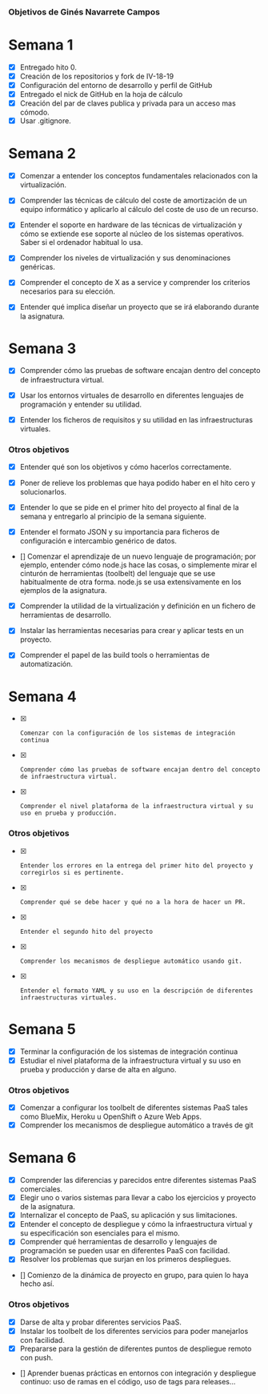 ### Objetivos de Ginés Navarrete Campos

# Semana 1

- [x] Entregado hito 0.
- [x] Creación de los repositorios y fork de IV-18-19
- [x] Configuración del entorno de desarrollo y perfil de GitHub
- [x] Entregado el nick de GitHub en la hoja de cálculo
- [x] Creación del par de claves publica y privada para un acceso mas cómodo.
- [x] Usar .gitignore.

# Semana 2


- [x]    Comenzar a entender los conceptos fundamentales relacionados con la virtualización.
- [x]    Comprender las técnicas de cálculo del coste de amortización de un equipo informático y aplicarlo al cálculo del coste de uso de un recurso.
- [x]    Entender el soporte en hardware de las técnicas de virtualización y cómo se extiende ese soporte al núcleo de los sistemas operativos. Saber si el ordenador habitual lo usa.
- [x]    Comprender los niveles de virtualización y sus denominaciones genéricas.
- [x]    Comprender el concepto de X as a service y comprender los criterios necesarios para su elección.
- [x]    Entender qué implica diseñar un proyecto que se irá elaborando durante la asignatura.


# Semana 3



- [x]    Comprender cómo las pruebas de software encajan dentro del concepto de infraestructura virtual.

- [x]    Usar los entornos virtuales de desarrollo en diferentes lenguajes de programación y entender su utilidad.
- [x]  Entender los ficheros de requisitos y su utilidad en las infraestructuras virtuales.

### Otros objetivos

- [x]    Entender qué son los objetivos y cómo hacerlos correctamente.

- [x]    Poner de relieve los problemas que haya podido haber en el hito cero y solucionarlos.

- [x]    Entender lo que se pide en el primer hito del proyecto al final de la semana y entregarlo al principio de la semana siguiente.

- [x]    Entender el formato JSON y su importancia para ficheros de configuración e intercambio genérico de datos.

- []    Comenzar el aprendizaje de un nuevo lenguaje de programación; por ejemplo, entender cómo node.js hace las cosas, o simplemente mirar el cinturón de herramientas (toolbelt) del lenguaje que se use habitualmente de otra forma. node.js se usa extensivamente en los ejemplos de la asignatura.

- [x]    Comprender la utilidad de la virtualización y definición en un fichero de herramientas de desarrollo.

- [x]    Instalar las herramientas necesarias para crear y aplicar tests en un proyecto.

- [x]    Comprender el papel de las build tools o herramientas de automatización.

# Semana 4



- [x]     Comenzar con la configuración de los sistemas de integración continua

- [x]     Comprender cómo las pruebas de software encajan dentro del concepto de infraestructura virtual.

- [x]     Comprender el nivel plataforma de la infraestructura virtual y su uso en prueba y producción.

### Otros objetivos

- [x]     Entender los errores en la entrega del primer hito del proyecto y corregirlos si es pertinente.
- [x]     Comprender qué se debe hacer y qué no a la hora de hacer un PR.
- [x]     Entender el segundo hito del proyecto
- [x]     Comprender los mecanismos de despliegue automático usando git.
- [x]     Entender el formato YAML y su uso en la descripción de diferentes infraestructuras virtuales.

# Semana 5

- [x] Terminar la configuración de los sistemas de integración continua
- [x] Estudiar el nivel plataforma de la infraestructura virtual y su uso en prueba y producción y darse de alta en alguno.

### Otros objetivos

- [x] Comenzar a configurar los toolbelt de diferentes sistemas PaaS tales como BlueMix, Heroku u OpenShift o Azure Web Apps.
- [x] Comprender los mecanismos de despliegue automático a través de git

# Semana 6


- [x]  Comprender las diferencias y parecidos entre diferentes sistemas PaaS comerciales.
- [x]  Elegir uno o varios sistemas para llevar a cabo los ejercicios y proyecto de la asignatura.
- [x] Internalizar el concepto de PaaS, su aplicación y sus limitaciones.
- [x]  Entender el concepto de despliegue y cómo la infraestructura virtual y su especificación son esenciales para el mismo.
- [x] Comprender qué herramientas de desarrollo y lenguajes de programación se pueden usar en diferentes PaaS con facilidad.
- [x]  Resolver los problemas que surjan en los primeros despliegues.
- []  Comienzo de la dinámica de proyecto en grupo, para quien lo haya hecho así.

### Otros objetivos

- [x] Darse de alta y probar diferentes servicios PaaS.
- [x] Instalar los toolbelt de los diferentes servicios para poder manejarlos con facilidad.
- [x] Prepararse para la gestión de diferentes puntos de despliegue remoto con push.
- [] Aprender buenas prácticas en entornos con integración y despliegue continuo: uso de ramas en el código, uso de tags para releases...

